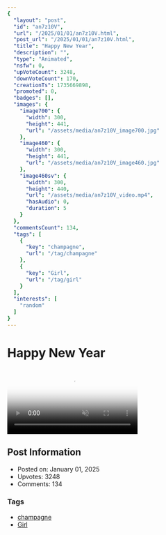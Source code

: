 ```yaml
---
{
  "layout": "post",
  "id": "an7z10V",
  "url": "/2025/01/01/an7z10V.html",
  "post_url": "/2025/01/01/an7z10V.html",
  "title": "Happy New Year",
  "description": "",
  "type": "Animated",
  "nsfw": 0,
  "upVoteCount": 3248,
  "downVoteCount": 170,
  "creationTs": 1735669898,
  "promoted": 0,
  "badges": [],
  "images": {
    "image700": {
      "width": 300,
      "height": 441,
      "url": "/assets/media/an7z10V_image700.jpg"
    },
    "image460": {
      "width": 300,
      "height": 441,
      "url": "/assets/media/an7z10V_image460.jpg"
    },
    "image460sv": {
      "width": 300,
      "height": 440,
      "url": "/assets/media/an7z10V_video.mp4",
      "hasAudio": 0,
      "duration": 5
    }
  },
  "commentsCount": 134,
  "tags": [
    {
      "key": "champagne",
      "url": "/tag/champagne"
    },
    {
      "key": "Girl",
      "url": "/tag/girl"
    }
  ],
  "interests": [
    "random"
  ]
}
---
```


# Happy New Year

<video controls playsinline loop muted poster="/assets/media/an7z10V_image460.jpg">
  <source src="/assets/media/an7z10V_video.mp4" type="video/mp4">
  Your browser does not support the video tag.
</video>

## Post Information

- Posted on: January 01, 2025
- Upvotes: 3248
- Comments: 134

### Tags

- [champagne](/tag/champagne)
- [Girl](/tag/Girl)
